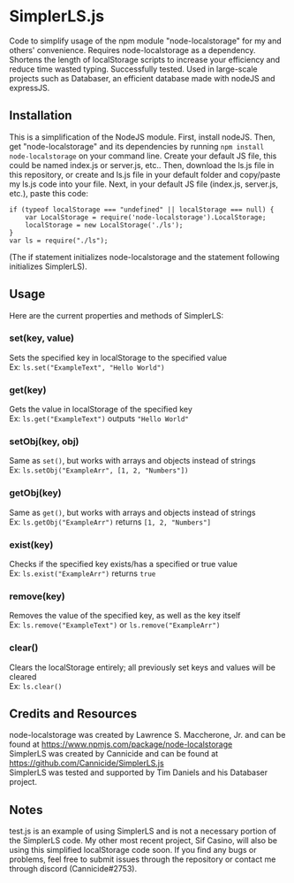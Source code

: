 # SimplerLS.js
Code to simplify usage of the npm module "node-localstorage" for my and others' convenience. Requires node-localstorage as a dependency. Shortens the length of localStorage scripts to increase your efficiency and reduce time wasted typing. Successfully tested. Used in large-scale projects such as Databaser, an efficient database made with nodeJS and expressJS.

## Installation
This is a simplification of the NodeJS module. First, install nodeJS. Then, get "node-localstorage" and its dependencies by running `npm install node-localstorage`
on your command line. Create your default JS file, this could be named index.js or server.js, etc.. Then, download the ls.js file in this repository, or create
and ls.js file in your default folder and copy/paste my ls.js code into your file. Next, in your default JS file (index.js, server.js, etc.),
paste this code:
```
if (typeof localStorage === "undefined" || localStorage === null) {
    var LocalStorage = require('node-localstorage').LocalStorage;
    localStorage = new LocalStorage('./ls');
}
var ls = require("./ls");
```
(The if statement initializes node-localstorage and the statement following initializes SimplerLS).

## Usage
Here are the current properties and methods of SimplerLS:

### set(key, value)
Sets the specified key in localStorage to the specified value\
Ex: `ls.set("ExampleText", "Hello World")`

### get(key)
Gets the value in localStorage of the specified key\
Ex: `ls.get("ExampleText")` outputs `"Hello World"`

### setObj(key, obj)
Same as `set()`, but works with arrays and objects instead of strings\
Ex: `ls.setObj("ExampleArr", [1, 2, "Numbers"])`

### getObj(key)
Same as `get()`, but works with arrays and objects instead of strings\
Ex: `ls.getObj("ExampleArr")` returns `[1, 2, "Numbers"]`

### exist(key)
Checks if the specified key exists/has a specified or true value\
Ex: `ls.exist("ExampleArr")` returns `true`

### remove(key)
Removes the value of the specified key, as well as the key itself\
Ex: `ls.remove("ExampleText")` or `ls.remove("ExampleArr")`

### clear()
Clears the localStorage entirely; all previously set keys and values will be cleared\
Ex: `ls.clear()`

## Credits and Resources
node-localstorage was created by Lawrence S. Maccherone, Jr. and can be found at https://www.npmjs.com/package/node-localstorage \
SimplerLS was created by Cannicide and can be found at https://github.com/Cannicide/SimplerLS.js \
SimplerLS was tested and supported by Tim Daniels and his Databaser project.

## Notes
test.js is an example of using SimplerLS and is not a necessary portion of the SimplerLS code. My other most recent project, Sif Casino, will
also be using this simplified localStorage code soon. If you find any bugs or problems, feel free to submit issues through the repository
or contact me through discord (Cannicide#2753).
